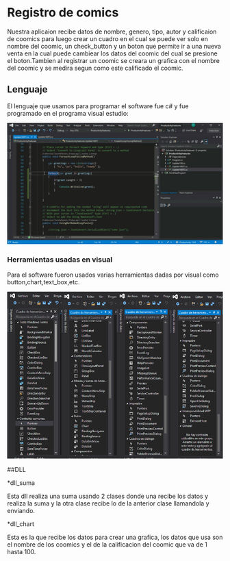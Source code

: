 # Registro de comics

Nuestra aplicaion recibe datos de nombre, genero, tipo, autor y calificaion de coomics para luego crear un cuadro en el cual se puede
ver solo en nombre del coomic, un check_button y un boton que permite ir a una nueva venta en la cual puede cambiear los datos del
coomic del cual se presione el boton.Tambien al registrar un coomic se creara un grafica con el nombre del coomic y se medira segun como 
este calificado el coomic.

## Lenguaje

El lenguaje que usamos para programar el software fue c# y fue programado en el programa visual estudio:

![visual studio](https://github.com/CarlosArciniegas19/Trabajos/blob/master/lightbulb-dark-Still-1200.jpg "Visual")

### Herramientas usadas en visual

Para el software fueron usados varias herramientas dadas por visual como  button,chart,text_box,etc.

![herramientas](https://github.com/CarlosArciniegas19/Trabajos/blob/master/uRHYM.png "Cosas")

##DLL

*dll_suma

Esta dll realiza una suma usando 2 clases donde una recibe los datos y realiza la suma y la otra clase recibe lo de la anterior clase llamandola
y enviando.


*dll_chart

Esta es la que recibe los datos para crear una grafica, los datos que usa son el nombre de los coomics y el de la calificacion del coomic que va de 1
hasta 100.
